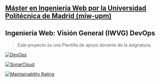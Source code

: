 ## [Máster en Ingeniería Web por la Universidad Politécnica de Madrid (miw-upm)](http://miw.etsisi.upm.es)
## Ingeniería Web: Visión General (IWVG) DevOps
> Este proyecto es una Plantilla de apoyo docente de la asignatura.


[![DevOps](https://github.com/bdmariobd/iwvg-devops-blanco-mario/actions/workflows/test-app.yml/badge.svg)](https://github.com/miw-upm/iwvg-devops/actions/workflows/test-app.yml)

[![SonarCloud](https://sonarcloud.io/images/project_badges/sonarcloud-white.svg)](https://sonarcloud.io/summary/new_code?id=bdmariobd_iwvg-devops-blanco-mario)

[![Maintainability Rating](https://sonarcloud.io/api/project_badges/measure?project=bdmariobd_iwvg-devops-blanco-mario&metric=sqale_rating)](https://sonarcloud.io/summary/new_code?id=bdmariobd_iwvg-devops-blanco-mario)


